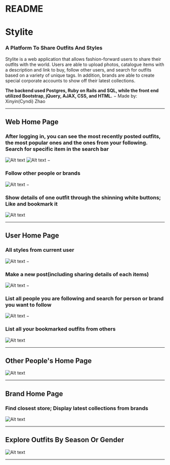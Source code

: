 # README

# Stylite
### A Platform To Share Outfits And Styles
Stylite is a web application that allows fashion-forward users to share their
outfits with the world. Users are able to upload photos, catalogue items with
a description and link to buy, follow other users, and search for outfits based
on a variety of unique tags. In addition, brands are able to create special
corporate accounts to show off their latest collections.

**The backend used Postgres, Ruby on Rails and SQL, while the front end utilized
Bootstrap, jQuery, AJAX, CSS, and HTML.**
$-$
Made by: Xinyin(Cyndi) Zhao
***
## Web Home Page
### After logging in, you can see the most recently posted outfits, the most popular ones and the ones from your following. Search for specific item in the search bar
![Alt text](/app/assets/images/Screenshot1.png)
![Alt text](/app/assets/images/Screenshot2.png)
$-$
### Follow other people or brands
![Alt text](/app/assets/images/Screenshot3.png)
$-$
### Show details of one outfit through the shinning white buttons; Like and bookmark it
![Alt text](/app/assets/images/Screenshot11.png)
***

## User Home Page
### All styles from current user
![Alt text](/app/assets/images/Screenshot4.png)
$-$
### Make a new post(including sharing details of each items)
![Alt text](/app/assets/images/Screenshot7.png)
$-$
### List all people you are following and search for person or brand you want to follow
![Alt text](/app/assets/images/Screenshot5.png)
$-$
### List all your bookmarked outfits from others
![Alt text](/app/assets/images/Screenshot6.png)

***
## Other People's Home Page
![Alt text](/app/assets/images/Screenshot10.png)
***
## Brand Home Page
### Find closest store; Display latest collections from brands
![Alt text](/app/assets/images/Screenshot9.png)
***
## Explore Outfits By Season Or Gender
![Alt text](/app/assets/images/Screenshot8.png)
***
